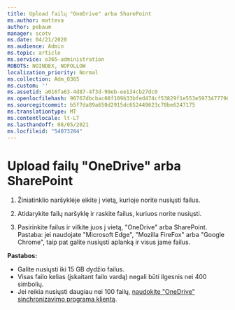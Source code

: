 ```yaml
---
title: Upload failų "OneDrive" arba SharePoint
ms.author: matteva
author: pebaum
manager: scotv
ms.date: 04/21/2020
ms.audience: Admin
ms.topic: article
ms.service: o365-administration
ROBOTS: NOINDEX, NOFOLLOW
localization_priority: Normal
ms.collection: Adm_O365
ms.custom: ''
ms.assetid: a016fa63-4d87-4f3d-99eb-ee134cb27dc0
ms.openlocfilehash: 90767dbcbac08f109b33bfed474cf53829f1e553e5973477796b951acf5c8d28
ms.sourcegitcommit: b5f7da89a650d2915dc652449623c78be6247175
ms.translationtype: MT
ms.contentlocale: lt-LT
ms.lasthandoff: 08/05/2021
ms.locfileid: "54073284"
---
```

# <a name="upload-files-to-onedrive-or-sharepoint"></a>Upload failų "OneDrive" arba SharePoint

1. Žiniatinklio naršyklėje eikite į vietą, kurioje norite nusiųsti failus.
    
2. Atidarykite failų naršyklę ir raskite failus, kuriuos norite nusiųsti.
    
3. Pasirinkite failus ir vilkite juos į vietą, "OneDrive" arba SharePoint. Pastaba: jei naudojate "Microsoft Edge", "Mozilla FireFox" arba "Google Chrome", taip pat galite nusiųsti aplanką ir visus jame failus.
    
**Pastabos:**
- Galite nusiųsti iki 15 GB dydžio failus. 
- Visas failo kelias (įskaitant failo vardą) negali būti ilgesnis nei 400 simbolių. 
- Jei reikia nusiųsti daugiau nei 100 failų, [naudokite "OneDrive" sinchronizavimo programa klientą](https://go.microsoft.com/fwlink/?linkid=866427). 
  

